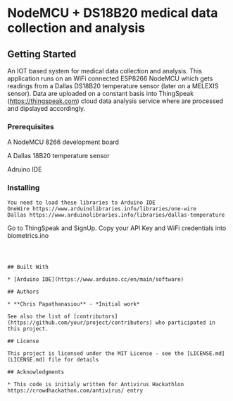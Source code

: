 #  NodeMCU + DS18B20 medical data collection and analysis
## Getting Started
 An IOT based system for medical data collection and analysis. This application runs on an WiFi connected ESP8266 NodeMCU which gets readings from a Dallas DS18B20 temperature sensor (later on a MELEXIS sensor). Data are uploaded on a constant basis into ThingSpeak (https://thingspeak.com) cloud data analysis service where are processed and dipslayed accordingly.
 
### Prerequisites

A NodeMCU 8266 development board

A Dallas 18B20 temperature sensor

Adruino IDE



### Installing


```
You need to load these libraries to Arduino IDE
OneWire https://www.arduinolibraries.info/libraries/one-wire
Dallas https://www.arduinolibraries.info/libraries/dallas-temperature

```
Go to ThingSpeak and SignUp. Copy your API Key and WiFi credentials into biometrics.ino

```



## Built With

* [Arduino IDE](https://www.arduino.cc/en/main/software) 

## Authors

* **Chris Papathanasiou** - *Initial work* 

See also the list of [contributors](https://github.com/your/project/contributors) who participated in this project.

## License

This project is licensed under the MIT License - see the [LICENSE.md](LICENSE.md) file for details

## Acknowledgments

* This code is initialy written for Antivirus Hackathlon https://crowdhackathon.com/antivirus/ entry

